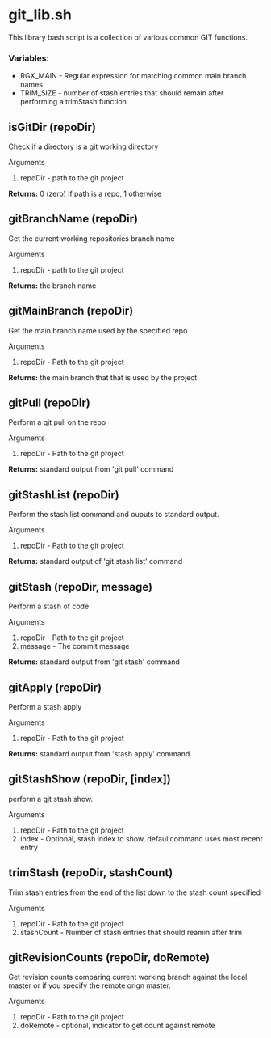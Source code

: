 # git_lib.sh
  This library bash script is a collection of various common GIT functions.

### Variables:
- RGX_MAIN - Regular expression for matching common main branch names
- TRIM_SIZE - number of stash entries that should remain after performing a trimStash function

## **isGitDir** (repoDir)
Check if a directory is a git working directory  

Arguments
1. repoDir - path to the git project

**Returns:** 0 (zero) if path is a repo, 1 otherwise

## **gitBranchName** (repoDir)
Get the current working repositories branch name

Arguments
1. repoDir - path to the git project

**Returns:** the branch name

## **gitMainBranch** (repoDir)
Get the main branch name used by the specified repo

Arguments
1. repoDir - Path to the git project

**Returns:** the main branch that that is used by the project

## **gitPull** (repoDir)
Perform a git pull on the repo

Arguments
1. repoDir - Path to the git project

**Returns:** standard output from 'git pull' command

## **gitStashList** (repoDir)
Perform the stash list command and ouputs to standard output.

Arguments
1. repoDir - Path to the git project

**Returns:** standard output of 'git stash list' command

## **gitStash** (repoDir, message)
Perform a stash of code

Arguments
1. repoDir - Path to the git project
2. message - The commit message

**Returns:** standard output from 'git stash' command

## **gitApply** (repoDir)
Perform a stash apply

Arguments
1. repoDir - Path to the git project

**Returns:** standard output from 'stash apply' command

## **gitStashShow** (repoDir, [index])
perform a git stash show.

Arguments
1. repoDir - Path to the git project
2. index - Optional, stash index to show, defaul command uses most recent entry

## **trimStash** (repoDir, stashCount)
Trim stash entries from the end of the list down to the stash count specified

Arguments
1. repoDir - Path to the git project
2. stashCount - Number of stash entries that should reamin after trim

## **gitRevisionCounts** (repoDir, doRemote)
Get revision counts comparing current working branch against the local master or if you specify the remote orign master.

Arguments
1. repoDir - Path to the git project
2. doRemote - optional, indicator to get count against remote